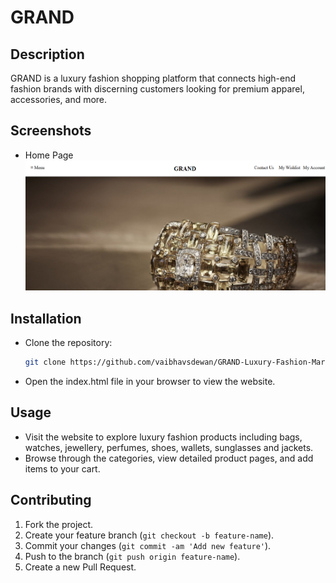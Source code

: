 # GRAND

## Description
GRAND is a luxury fashion shopping platform that connects high-end fashion brands with discerning customers looking for premium apparel, accessories, and more.

## Screenshots
- Home Page
![Home Page](screenshots/screenshot1.png)

## Installation
- Clone the repository:
  ```bash
  git clone https://github.com/vaibhavsdewan/GRAND-Luxury-Fashion-Marketplace.git
- Open the index.html file in your browser to view the website.

## Usage
- Visit the website to explore luxury fashion products including bags, watches, jewellery, perfumes, shoes, wallets, sunglasses and jackets.
- Browse through the categories, view detailed product pages, and add items to your cart.

## Contributing
1. Fork the project.
2. Create your feature branch (`git checkout -b feature-name`).
3. Commit your changes (`git commit -am 'Add new feature'`).
4. Push to the branch (`git push origin feature-name`).
5. Create a new Pull Request.


